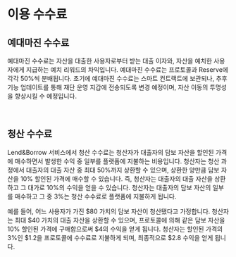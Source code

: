 # 이용 수수료

## 예대마진 수수료

예대마진 수수료는 자산을 대출한 사용자로부터 받는 대출 이자와, 자산을 예치한 사용자에게 지급하는 예치 리워드의 차익입니다. 예대마진 수수료는 프로토콜과 Reserve에 각각 50%씩 분배됩니다. 초기에 예대마진 수수료는 스마트 컨트랙트에 보관되나, 추후 기능 업데이트를 통해 재단 운영 지갑에 전송되도록 변경 예정이며, 자산 이동의 투명성을 향상시킬 수 예정입니다.

<figure><img src="../../.gitbook/assets/스크린샷 2023-01-25 오후 8.19.17.png" alt=""><figcaption></figcaption></figure>

## 청산 수수료

Lend\&Borrow 서비스에서 청산 수수료는 청산자가 대출자의 담보 자산을 할인된 가격에 매수하면서 발생한 수익 중 일부를 플랫폼에 지불하는 비용입니다. 청산자는 청산 과정에서 대출자의 대출 자산 중 최대 50%까지 상환할 수 있으며, 상환한 양만큼 담보 자산을 10% 할인된 가격에 매수할 수 있습니다. 즉, 청산자는 대출자의 대출 자산을 상환하고 그 대가로 10%의 수익을 얻을 수 있습니다. 청산자는 대출자의 담보 자산의 일부를 매수하고 그 중 3%는 청산 수수료로 플랫폼에 지불하게 됩니다.

예를 들어, 어느 사용자가 가진 $80 가치의 담보 자산이 청산됐다고 가정합니다. 청산자는 최대 $40 가치의 대출 자산을 상환할 수 있으며, 프로토콜에 의해 같은 담보 자산을 10% 할인된 가격에 구매함으로써 $4의 수익을 얻게 됩니다. 청산자는 할인된 가격의 3%인 $1.2을 프로토콜에 수수료로 지불하게 되며, 최종적으로 $2.8 수익을 얻게 됩니다.
